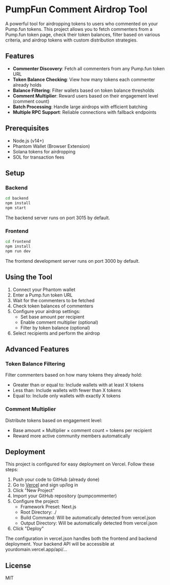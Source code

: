 # PumpFun Comment Airdrop Tool

A powerful tool for airdropping tokens to users who commented on your Pump.fun tokens. This project allows you to fetch commenters from a Pump.fun token page, check their token balances, filter based on various criteria, and airdrop tokens with custom distribution strategies.

## Features

- **Commenter Discovery**: Fetch all commenters from any Pump.fun token URL
- **Token Balance Checking**: View how many tokens each commenter already holds
- **Balance Filtering**: Filter wallets based on token balance thresholds
- **Comment Multiplier**: Reward users based on their engagement level (comment count)
- **Batch Processing**: Handle large airdrops with efficient batching
- **Multiple RPC Support**: Reliable connections with fallback endpoints

## Prerequisites

- Node.js (v14+)
- Phantom Wallet (Browser Extension)
- Solana tokens for airdropping
- SOL for transaction fees

## Setup

### Backend

```bash
cd backend
npm install
npm start
```

The backend server runs on port 3015 by default.

### Frontend

```bash
cd frontend
npm install
npm run dev
```

The frontend development server runs on port 3000 by default.

## Using the Tool

1. Connect your Phantom wallet
2. Enter a Pump.fun token URL
3. Wait for the commenters to be fetched
4. Check token balances of commenters
5. Configure your airdrop settings:
   - Set base amount per recipient
   - Enable comment multiplier (optional)
   - Filter by token balance (optional)
6. Select recipients and perform the airdrop

## Advanced Features

### Token Balance Filtering

Filter commenters based on how many tokens they already hold:
- Greater than or equal to: Include wallets with at least X tokens
- Less than: Include wallets with fewer than X tokens
- Equal to: Include only wallets with exactly X tokens

### Comment Multiplier

Distribute tokens based on engagement level:
- Base amount × Multiplier × comment count = tokens per recipient
- Reward more active community members automatically

## Deployment

This project is configured for easy deployment on Vercel. Follow these steps:

1. Push your code to GitHub (already done)
2. Go to [Vercel](https://vercel.com/) and sign up/log in
3. Click "New Project"
4. Import your GitHub repository (pumpcommenter)
5. Configure the project:
   - Framework Preset: Next.js
   - Root Directory: ./
   - Build Command: Will be automatically detected from vercel.json
   - Output Directory: Will be automatically detected from vercel.json
6. Click "Deploy"

The configuration in vercel.json handles both the frontend and backend deployment. Your backend API will be accessible at yourdomain.vercel.app/api/...

## License

MIT 